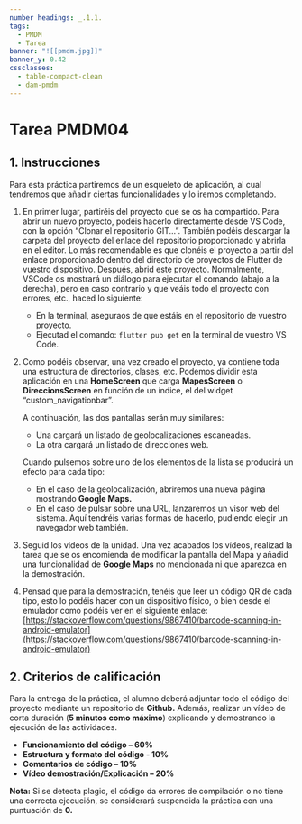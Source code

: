 ```yaml
---
number headings: _.1.1.
tags:
  - PMDM
  - Tarea
banner: "![[pmdm.jpg]]"
banner_y: 0.42
cssclasses:
  - table-compact-clean
  - dam-pmdm
---
```


# Tarea **PMDM04**
## 1. Instrucciones

Para esta práctica partiremos de un esqueleto de aplicación, al cual tendremos que añadir ciertas funcionalidades y lo iremos completando.

1. En primer lugar, partiréis del proyecto que se os ha compartido. Para abrir un nuevo proyecto, podéis hacerlo directamente desde VS Code, con la opción “Clonar el repositorio GIT...”. También podéis descargar la carpeta del proyecto del enlace del repositorio proporcionado y abrirla en el editor. Lo más recomendable es que clonéis el proyecto a partir del enlace proporcionado dentro del directorio de proyectos de Flutter de vuestro dispositivo. Después, abrid este proyecto. Normalmente, VSCode os mostrará un diálogo para ejecutar el comando (abajo a la derecha), pero en caso contrario y que veáis todo el proyecto con errores, etc., haced lo siguiente:
   - En la terminal, aseguraos de que estáis en el repositorio de vuestro proyecto.
   - Ejecutad el comando: `flutter pub get` en la terminal de vuestro VS Code.

2. Como podéis observar, una vez creado el proyecto, ya contiene toda una estructura de directorios, clases, etc. Podemos dividir esta aplicación en una **HomeScreen** que carga **MapesScreen** o **DireccionsScreen** en función de un índice, el del widget “custom_navigationbar”.

   A continuación, las dos pantallas serán muy similares:

   - Una cargará un listado de geolocalizaciones escaneadas.
   - La otra cargará un listado de direcciones web.

   Cuando pulsemos sobre uno de los elementos de la lista se producirá un efecto para cada tipo:

   - En el caso de la geolocalización, abriremos una nueva página mostrando **Google Maps.**
   - En el caso de pulsar sobre una URL, lanzaremos un visor web del sistema. Aquí tendréis varias formas de hacerlo, pudiendo elegir un navegador web también.

3. Seguid los vídeos de la unidad. Una vez acabados los vídeos, realizad la tarea que se os encomienda de modificar la pantalla del Mapa y añadid una funcionalidad de **Google Maps** no mencionada ni que aparezca en la demostración.

4. Pensad que para la demostración, tenéis que leer un código QR de cada tipo, esto lo podéis hacer con un dispositivo físico, o bien desde el emulador como podéis ver en el siguiente enlace:  
   [https://stackoverflow.com/questions/9867410/barcode-scanning-in-android-emulator](https://stackoverflow.com/questions/9867410/barcode-scanning-in-android-emulator)

## 2. Criterios de calificación

Para la entrega de la práctica, el alumno deberá adjuntar todo el código del proyecto mediante un repositorio de **Github.** Además, realizar un vídeo de corta duración (**5 minutos como máximo**) explicando y demostrando la ejecución de las actividades.

- **Funcionamiento del código – 60%**
- **Estructura y formato del código - 10%**
- **Comentarios de código – 10%**
- **Vídeo demostración/Explicación – 20%**

**Nota:** Si se detecta plagio, el código da errores de compilación o no tiene una correcta ejecución, se considerará suspendida la práctica con una puntuación de **0.**
